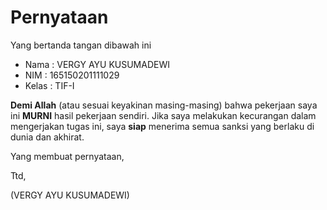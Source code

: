 # Pernyataan

Yang bertanda tangan dibawah ini

* Nama : VERGY AYU KUSUMADEWI
* NIM : 165150201111029
* Kelas : TIF-I

**Demi Allah** (atau sesuai keyakinan masing-masing) bahwa pekerjaan saya ini **MURNI** hasil pekerjaan sendiri. Jika saya melakukan kecurangan dalam mengerjakan tugas ini, saya **siap** menerima semua sanksi yang berlaku di dunia dan akhirat.

Yang membuat pernyataan,

Ttd,

(VERGY AYU KUSUMADEWI)